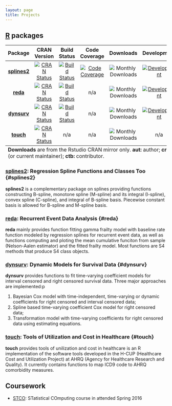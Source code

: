```yaml
---
layout: page
title: Projects
---
```



## [**R**][CRAN] packages

<table>
<thead>
<tr>
<th style="text-align: center">Package</th>
<th style="text-align: center">CRAN Version</th>
<th style="text-align: center">Build Status</th>
<th style="test-align: center">Code Coverage</th>
<th style="text-align: center">Downloads</th>
<th style="text-align: center">Development</th>
<th style="text-align: center">Role</th>
</tr>
</thead>
<tfoot>
    <tr>
        <td colspan="7"> <strong>Downloads</strong> are from the Rstudio CRAN mirror only.
            <strong>aut:</strong> author;
            <strong>cre:</strong> creator (or current maintainer);
            <strong>ctb:</strong> contributor.
        </td>
    </tr>
</tfoot>
<tbody>
<tr>
<td style="text-align: center">
    <strong><a href="#splines2">splines2</a></strong>
</td>
<td style="text-align: center">
    <a href="https://CRAN.R-project.org/package=splines2">
        <img src="http://www.r-pkg.org/badges/version/splines2" alt="CRAN Status"/>
    </a>
</td>
<td style="text-align: center">
    <a href="https://travis-ci.org/wenjie2wang/splines2">
        <img src="https://travis-ci.org/wenjie2wang/splines2.svg?branch=master" alt="Build Status"/>
    </a>
</td>
<td style="text-align: center">
    <a href="https://codecov.io/gh/wenjie2wang/splines2">
        <img src="https://codecov.io/gh/wenjie2wang/splines2/branch/master/graph/badge.svg"
             alt="Code Coverage"/>
    </a>
</td>
<td style="text-align: center">
    <img src="http://cranlogs.r-pkg.org/badges/splines2" alt="Monthly Downloads"/>
</td>
<td style="text-align: center">
    <a href="https://github.com/wenjie2wang/splines2">
        <img src="https://travis-ci.org/wenjie2wang/splines2.svg?branch=dev" alt="Development"/>
    </a>
</td>
<td style="text-align: center">aut, cre</td>
</tr>
<tr>
<td style="text-align: center">
    <strong><a href="#reda">reda</a></strong>
</td>
<td style="text-align: center">
    <a href="https://CRAN.R-project.org/package=reda">
        <img src="http://www.r-pkg.org/badges/version/reda" alt="CRAN Status"/>
    </a>
</td>
<td style="text-align: center">
    <a href="https://travis-ci.org/wenjie2wang/reda">
        <img src="https://travis-ci.org/wenjie2wang/reda.svg?branch=master" alt="Build Status"/>
    </a>
</td>
<!-- <td style="text-align: center">
     <a href="https://codecov.io/gh/wenjie2wang/reda">
     <img src="https://codecov.io/gh/wenjie2wang/reda/branch/master/graph/badge.svg"
     alt="Code Coverage"/>
     </a>
     </td> -->
<td style="text-align: center"> n/a </td>
<td style="text-align: center">
    <img src="http://cranlogs.r-pkg.org/badges/reda" alt="Monthly Downloads"/>
</td>
<td style="text-align: center">
    <a href="https://github.com/wenjie2wang/reda">
        <img src="https://travis-ci.org/wenjie2wang/reda.svg?branch=dev" alt="Development"/>
    </a>
</td>
<td style="text-align: center">aut, cre</td>
</tr>
<tr>
<td style="text-align: center">
    <strong><a href="#dynsurv">dynsurv</a></strong>
</td>
<td style="text-align: center">
    <a href="https://CRAN.R-project.org/package=dynsurv">
        <img src="http://www.r-pkg.org/badges/version/dynsurv" alt="CRAN Status"/>
    </a>
</td>
<td style="text-align: center">
    <a href="https://travis-ci.org/wenjie2wang/dynsurv">
        <img src="https://travis-ci.org/wenjie2wang/dynsurv.svg?branch=master" alt="Build Status"/>
    </a>
</td>
<td style="text-align: center"> n/a </td>
<td style="text-align: center">
    <img src="http://cranlogs.r-pkg.org/badges/dynsurv" alt="Monthly Downloads"/>
</td>
<td style="text-align: center">
    <a href="https://github.com/wenjie2wang/dynsurv">
        <img src="https://travis-ci.org/wenjie2wang/dynsurv.svg?branch=dev" alt="Development"/>
    </a>
</td>
<td style="text-align: center">aut, cre</td>
</tr>
<tr>
<td style="text-align: center">
    <strong><a href="#touch">touch</a></strong>
</td>
<td style="text-align: center">
    <a href="https://CRAN.R-project.org/package=touch">
        <img src="http://www.r-pkg.org/badges/version/touch" alt="CRAN Status"/>
    </a>
</td>
<td style="text-align: center"> n/a </td>
<td style="text-align: center"> n/a </td>
<td style="text-align: center">
    <img src="http://cranlogs.r-pkg.org/badges/touch" alt="Monthly Downloads"/>
</td>
<td style="text-align: center"> n/a </td>
<td style="text-align: center">ctb</td>
</tr>
</tbody>
</table>


### [**splines2**][github-splines2]: Regression Spline Functions and Classes Too {#splines2}

**splines2** is a complementary package on splines providing functions
constructing B-spline, monotone spline (M-spline) and its integral (I-spline),
convex spline (C-spline), and integral of B-spline basis.  Piecewise constant
basis is allowed for B-spline and M-spline basis.


### [**reda**][github-reda]: Recurrent Event Data Analysis {#reda}

**reda** mainly provides function fitting gamma frailty model with baseline rate
function modeled by regression splines for recurrent event data, as well as
functions computing and ploting the mean cumulative funciton from sample
(Nelson-Aalen estimator) and the fitted frailty model.  Most functions are S4
methods that produce S4 class objects.


### [**dynsurv**][github-dynsurv]: Dynamic Models for Survival Data {#dynsurv}

**dynsurv** provides functions to fit time-varying coefficient models for
interval censored and right censored survival data. Three major approaches are
implemented:p

1. Bayesian Cox model with time-independent, time-varying or dynamic
   coefficients for right censored and interval censored data;
2. Spline based time-varying coefficient Cox model for right censored data;
3. Transformation model with time-varying coefficients for right censored data
   using estimating equations.


### [**touch**][github-touch]: Tools of Utilization and Cost in Healthcare {#touch}

**touch** provides tools of unilization and cost in healthcare is an R
implementation of the software tools developed in the H-CUP (Healthcare Cost and
Utilization Project) at AHRQ (Agency for Healthcare Research and Quality).  It
currently contains functions to map ICD9 code to AHRQ comorbidity measures.


## Coursework

+ <a href="{{site.baseurl}}/stco">STCO</a>:
  STatistical COmputing course in attended Spring 2016


[CRAN]: https://CRAN.R-project.org
[github-reda]: https://github.com/wenjie2wang/reda
[github-splines2]: https://github.com/wenjie2wang/splines2
[github-dynsurv]: https://github.com/wenjie2wang/dynsurv
[github-touch]: https://github.com/LiYanStat/touch

